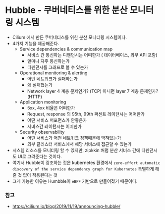 #  Hubble - 쿠버네티스를 위한 분산 모니터링 시스템

* Cilium 에서 만든 쿠버네티스를 위한 분산 모니터링 시스템이다.
* 4가지 기능을 제공해준다.
  * Service dependencies & communication map
    * 서비스 간 통신하는 디펜던시는 어떠한가 ( 데이터베이스, 외부 API 포함)
    * 얼마나 자주 통신하는가
    * 디펜던시를 그래프로 볼 수 있는가
  * Operational monitoring & alerting
    * 어떤 네트워크가 실패하는가
    * 왜 실패했는가
    * Network layer 4 계층 문제인가? (TCP) 아니면 layer 7 계층 문제인가? (HTTP)
  * Application monitoring
    * 5xx, 4xx 비율은 어떠한가
    * Request, response 의 95th, 99th 퍼센트 레이턴시는 어떠한가
    * 어떤 서비스 퍼포먼스가 안좋은가
    * 서비스간 레이턴시는 어떠한가
  * Security observability
    * 어떤 서비스가 어떤 네트워크 정책때문에 막혀있는가
    * 외부 클러스터 서비스에서 해당 서비스에 접근할 수 있는가
* 시스템 리소스를 모니터링 할 수 있지만, zipkkin 처럼 분산 서비스 간에 디펜던시도 UI로 그려준다는 것이다.
* 여기서 Hubble이 강조하는 것은 kubernetes 환경에서 `zero-effort automatic discovery of the service dependency graph for Kubernetes`
특별하게 해줄 것 없이 적용된다는 것
* 그게 가능한 이유는 Humbble이 `eBPF` 기반으로 만들어졌기 때문이다.

### 참고
* https://cilium.io/blog/2019/11/19/announcing-hubble/

